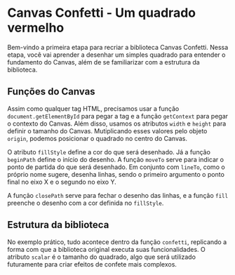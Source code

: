# Canvas Confetti - Um quadrado vermelho

Bem-vindo a primeira etapa para recriar a biblioteca Canvas Confetti. Nessa etapa, você vai aprender a desenhar um simples quadrado para entender o fundamento do Canvas, além de se familiarizar com a estrutura da biblioteca.

## Funções do Canvas

Assim como qualquer tag HTML, precisamos usar a função `document.getElementById` para pegar a tag e a função `getContext` para pegar o contexto do Canvas. Além disso, usamos os atributos `width` e `height` para definir o tamanho do Canvas. Mutiplicando esses valores pelo objeto `origin`, podemos posicionar o quadrado no centro do Canvas.

O atributo `fillStyle` define a cor do que será desenhado. Já a função `beginPath` define o início do desenho. A função `moveTo` serve para indicar o ponto de partida do que será desenhado. Em conjunto com `lineTo`, como o próprio nome sugere, desenha linhas, sendo o primeiro argumento o ponto final no eixo X e o segundo no eixo Y.

A função `closePath` serve para fechar o desenho das linhas, e a função `fill` preenche o desenho com a cor definida no `fillStyle`.


## Estrutura da biblioteca

No exemplo prático, tudo acontece dentro da função `confetti`, replicando a forma com que a biblioteca original executa suas funcionalidades. O atributo `scalar` é o tamanho do quadrado, algo que será utilizado futuramente para criar efeitos de confete mais complexos.

